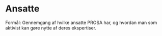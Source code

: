 # Ansatte

Formål: Gennemgang af hvilke ansatte PROSA har, og hvordan man som aktivist kan gøre nytte af deres ekspertiser.